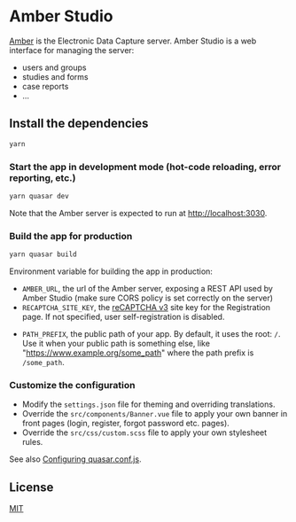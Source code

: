 # Amber Studio

[Amber](https://github.com/obiba/amber) is the Electronic Data Capture server. Amber Studio is a web interface for managing the server:

* users and groups
* studies and forms
* case reports
* ...

## Install the dependencies

```bash
yarn
```

### Start the app in development mode (hot-code reloading, error reporting, etc.)

```bash
yarn quasar dev
```

Note that the Amber server is expected to run at [http://localhost:3030](http://localhost:3030).

### Build the app for production

```bash
yarn quasar build
```

Environment variable for building the app in production:

* `AMBER_URL`, the url of the Amber server, exposing a REST API used by Amber Studio (make sure CORS policy is set correctly on the server)
* `RECAPTCHA_SITE_KEY`, the [reCAPTCHA v3](https://developers.google.com/recaptcha/docs/v3) site key for the Registration page. If not specified, user self-registration is disabled.
- `PATH_PREFIX`, the public path of your app. By default, it uses the root: `/`. Use it when your public path is something else, like "https://www.example.org/some_path" where the path prefix is `/some_path`.

### Customize the configuration

* Modify the `settings.json` file for theming and overriding translations.
* Override the `src/components/Banner.vue` file to apply your own banner in front pages (login, register, forgot password etc. pages).
* Override the `src/css/custom.scss` file to apply your own stylesheet rules.

See also [Configuring quasar.conf.js](https://quasar.dev/quasar-cli/quasar-conf-js).

## License

[MIT](https://mit-license.org/)
